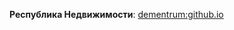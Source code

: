 **Республика Недвижимости**: [dementrum:github.io](https://Dementrum/republic-Immovables.github.io/build/index.html)
